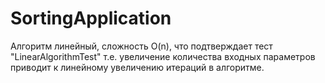 # SortingApplication
Алгоритм линейный, сложность O(n), что подтверждает тест "LinearAlgorithmTest" т.е. 
увеличение количества входных параметров приводит к линейному увеличению итераций в алгоритме.
